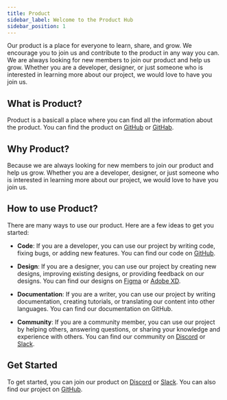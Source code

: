 ```yaml
---
title: Product
sidebar_label: Welcome to the Product Hub
sidebar_position: 1
---
```


Our product is a place for everyone to learn, share, and grow. We encourage you to join us and contribute to the product in any way you can. We are always looking for new members to join our product and help us grow. Whether you are a developer, designer, or just someone who is interested in learning more about our project, we would love to have you join us.

## What is Product?

Product is a basicall a place where you can find all the information about the product. You can find the product on [GitHub](https://github.com/) or [GitHab](https://github.com/).

## Why Product?

Because we are always looking for new members to join our product and help us grow. Whether you are a developer, designer, or just someone who is interested in learning more about our project, we would love to have you join us.

## How to use Product?

There are many ways to use our product. Here are a few ideas to get you started:

- **Code**: If you are a developer, you can use our project by writing code, fixing bugs, or adding new features. You can find our code on [GitHub](https://github.com/).

- **Design**: If you are a designer, you can use our project by creating new designs, improving existing designs, or providing feedback on our designs. You can find our designs on [Figma](https://www.figma.com) or [Adobe XD](https://www.adobe.com/products/xd.html).

- **Documentation**: If you are a writer, you can use our project by writing documentation, creating tutorials, or translating our content into other languages. You can find our documentation on GitHub.

- **Community**: If you are a community member, you can use our project by helping others, answering questions, or sharing your knowledge and experience with others. You can find our community on [Discord](https://discord.com) or [Slack](https://slack.com).

## Get Started

To get started, you can join our product on [Discord](https://discord.com) or [Slack](https://slack.com). You can also find our project on [GitHub](https://github.com/ajay-dhangar).

